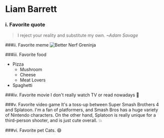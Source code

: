 # Liam Barrett


### i. Favorite quote
  >I reject your reality and substitute my own. 
  *~Adam Savage*
  
###ii. Favorite meme
  ![Better Nerf Greninja](https://cloud.githubusercontent.com/assets/9435504/9548064/3affe724-4d6c-11e5-8987-25ca8e6664bc.jpg)
  
###iii. Favorite food
  * Pizza
    * Mushroom
    * Cheese
    * Meat Lovers
  * Spaghetti

###iv. Favorite movie
  I don't really watch TV or read nowadays :tongue:
  
###v. Favorite video game
  It's a toss-up between Super Smash Brothers 4 and Splatoon. I'm a fan of platformers, and Smash Bros has a huge variety of Nintendo characters. On the other hand, Splatoon is really unique for a third-person shooter, and is just cute overall. :boom:

###vi. Favorite pet
  Cats. :smile:
